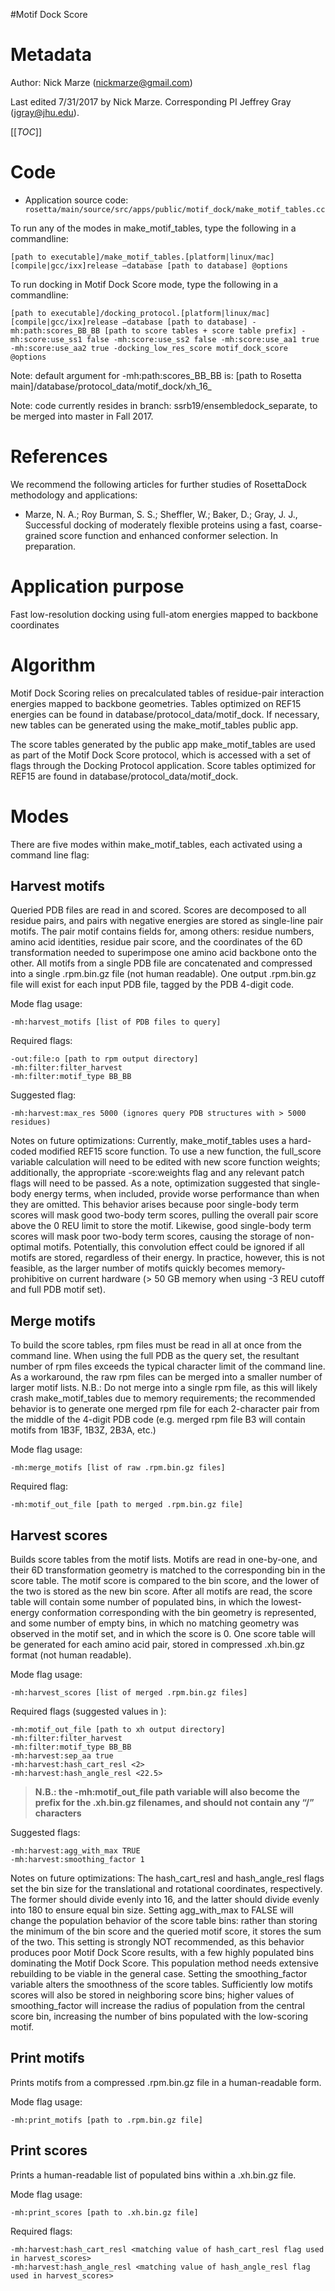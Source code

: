#Motif Dock Score

Metadata
========

Author: Nick Marze (nickmarze@gmail.com)

Last edited 7/31/2017 by Nick Marze. Corresponding PI Jeffrey Gray (jgray@jhu.edu).

[[_TOC_]]

Code
====

-   Application source code: `        rosetta/main/source/src/apps/public/motif_dock/make_motif_tables.cc       `

To run any of the modes in make_motif_tables, type the following in a commandline:

```
[path to executable]/make_motif_tables.[platform|linux/mac][compile|gcc/ixx]release –database [path to database] @options
```

To run docking in Motif Dock Score mode, type the following in a commandline:

```
[path to executable]/docking_protocol.[platform|linux/mac][compile|gcc/ixx]release –database [path to database] -mh:path:scores_BB_BB [path to score tables + score table prefix] -mh:score:use_ss1 false -mh:score:use_ss2 false -mh:score:use_aa1 true -mh:score:use_aa2 true -docking_low_res_score motif_dock_score @options
```

Note: default argument for -mh:path:scores_BB_BB is: [path to Rosetta main]/database/protocol_data/motif_dock/xh_16_

Note: code currently resides in branch: ssrb19/ensembledock_separate, to be merged into master in Fall 2017.

References
==========

We recommend the following articles for further studies of RosettaDock methodology and applications:

-   Marze, N. A.; Roy Burman, S. S.; Sheffler, W.; Baker, D.; Gray, J. J., Successful docking of moderately flexible proteins using a fast, coarse-grained score function and enhanced conformer selection. In preparation.

Application purpose
===========================================

Fast low-resolution docking using full-atom energies mapped to backbone coordinates

Algorithm
=========

Motif Dock Scoring relies on precalculated tables of residue-pair interaction energies mapped to backbone geometries. Tables optimized on REF15 energies can be found in database/protocol_data/motif_dock. If necessary, new tables can be generated using the make_motif_tables public app.

The score tables generated by the public app make_motif_tables are used as part of the Motif Dock Score protocol, which is accessed with a set of flags through the Docking Protocol application. Score tables optimized for REF15 are found in database/protocol_data/motif_dock.

Modes
=====

There are five modes within make_motif_tables, each activated using a command line flag:

Harvest motifs
--------------

Queried PDB files are read in and scored. Scores are decomposed to all residue pairs, and pairs with negative energies are stored as single-line pair motifs. The pair motif contains fields for, among others: residue numbers, amino acid identities, residue pair score, and the coordinates of the 6D transformation needed to superimpose one amino acid backbone onto the other. All motifs from a single PDB file are concatenated and compressed into a single .rpm.bin.gz file (not human readable). One output .rpm.bin.gz file will exist for each input PDB file, tagged by the PDB 4-digit code.

Mode flag usage:
```
-mh:harvest_motifs [list of PDB files to query]
```

Required flags:
```
-out:file:o [path to rpm output directory]
-mh:filter:filter_harvest
-mh:filter:motif_type BB_BB
```

Suggested flag:
```
-mh:harvest:max_res 5000 (ignores query PDB structures with > 5000 residues)
```

Notes on future optimizations:
Currently, make_motif_tables uses a hard-coded modified REF15 score function. To use a new function, the full_score variable calculation will need to be edited with new score function weights; additionally, the appropriate -score:weights flag and any relevant patch flags will need to be passed. As a note, optimization suggested that single-body energy terms, when included, provide worse performance than when they are omitted. This behavior arises because poor single-body term scores will mask good two-body term scores, pulling the overall pair score above the 0 REU limit to store the motif. Likewise, good single-body term scores will mask poor two-body term scores, causing the storage of non-optimal motifs. Potentially, this convolution effect could be ignored if all motifs are stored, regardless of their energy. In practice, however, this is not feasible, as the larger number of motifs quickly becomes memory-prohibitive on current hardware (> 50 GB memory when using -3 REU cutoff and full PDB motif set).

Merge motifs
------------

To build the score tables, rpm files must be read in all at once from the command line. When using the full PDB as the query set, the resultant number of rpm files exceeds the typical character limit of the command line. As a workaround, the raw rpm files can be merged into a smaller number of larger motif lists. N.B.: Do not merge into a single rpm file, as this will likely crash make_motif_tables due to memory requirements; the recommended behavior is to generate one merged rpm file for each 2-character pair from the middle of the 4-digit PDB code (e.g. merged rpm file B3 will contain motifs from 1B3F, 1B3Z, 2B3A, etc.)

Mode flag usage:
```
-mh:merge_motifs [list of raw .rpm.bin.gz files]
```

Required flag:
```
-mh:motif_out_file [path to merged .rpm.bin.gz file]
```

Harvest scores
--------------

Builds score tables from the motif lists. Motifs are read in one-by-one, and their 6D transformation geometry is matched to the corresponding bin in the score table. The motif score is compared to the bin score, and the lower of the two is stored as the new bin score. After all motifs are read, the score table will contain some number of populated bins, in which the lowest-energy conformation corresponding with the bin geometry is represented, and some number of empty bins, in which no matching geometry was observed in the motif set, and in which the score is 0. One score table will be generated for each amino acid pair, stored in compressed .xh.bin.gz format (not human readable).

Mode flag usage:
```
-mh:harvest_scores [list of merged .rpm.bin.gz files]
```

Required flags (suggested values in <triangle brackets>):
```
-mh:motif_out_file [path to xh output directory]
-mh:filter:filter_harvest
-mh:filter:motif_type BB_BB
-mh:harvest:sep_aa true
-mh:harvest:hash_cart_resl <2>
-mh:harvest:hash_angle_resl <22.5>
```

>**N.B.: the -mh:motif_out_file path variable will also become the prefix for the .xh.bin.gz filenames, and should not contain any “/” characters**

Suggested flags:
```
-mh:harvest:agg_with_max TRUE
-mh:harvest:smoothing_factor 1
```

Notes on future optimizations:
The hash_cart_resl and hash_angle_resl flags set the bin size for the translational and rotational coordinates, respectively. The former should divide evenly into 16, and the latter should divide evenly into 180 to ensure equal bin size. Setting agg_with_max to FALSE will change the population behavior of the score table bins: rather than storing the minimum of the bin score and the queried motif score, it stores the sum of the two. This setting is strongly NOT recommended, as this behavior produces poor Motif Dock Score results, with a few highly populated bins dominating the Motif Dock Score. This population method needs extensive rebuilding to be viable in the general case. Setting the smoothing_factor variable alters the smoothness of the score tables. Sufficiently low motifs scores will also be stored in neighboring score bins; higher values of smoothing_factor will increase the radius of population from the central score bin, increasing the number of bins populated with the low-scoring motif.

Print motifs
------------

Prints motifs from a compressed .rpm.bin.gz file in a human-readable form.

Mode flag usage:
```
-mh:print_motifs [path to .rpm.bin.gz file]
```

Print scores
------------

Prints a human-readable list of populated bins within a .xh.bin.gz file.

Mode flag usage:
```
-mh:print_scores [path to .xh.bin.gz file]
```

Required flags:
```
-mh:harvest:hash_cart_resl <matching value of hash_cart_resl flag used in harvest_scores>
-mh:harvest:hash_angle_resl <matching value of hash_angle_resl flag used in harvest_scores>
```